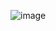 ![image](https://github.com/joe223/vim-config/assets/10026019/201893a5-1d26-400d-a855-3eabbf316121)


